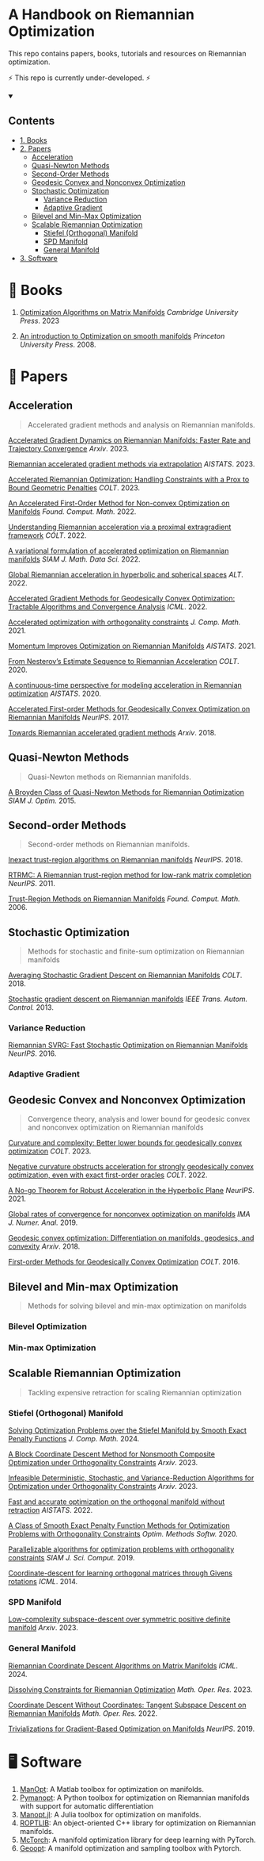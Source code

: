 # A Handbook on Riemannian Optimization
This repo contains papers, books, tutorials and resources on Riemannian optimization. 

⚡ This repo is currently under-developed. ⚡

   
<details open>
  <summary><h2><b> Contents </b></h2></summary>

  * [1. Books](#books)
  * [2. Papers](#papers)
    * [Acceleration](#acceleration)
    * [Quasi-Newton Methods](#quasi-newton-methods)
    * [Second-Order Methods](#second-order-methods)
    * [Geodesic Convex and Nonconvex Optimization](#geodesic-convex-and-nonconvex-optimization)
    * [Stochastic Optimization](#stochastic-optimization)
      * [Variance Reduction](#variance-reduction)
      * [Adaptive Gradient](#adaptive-gradient)
    * [Bilevel and Min-Max Optimization](#bilevel-and-min-max-optimization)
    * [Scalable Riemannian Optimization](#scalable-riemannian-optimization)
      * [Stiefel (Orthogonal) Manifold](#stiefel-orthogonal-manifold)
      * [SPD Manifold](#spd-manifold)
      * [General Manifold](#general-manifold)
   * [3. Software](#software) 
</details>

# 📘 Books

1. [Optimization Algorithms on Matrix Manifolds](https://press.princeton.edu/absil?srsltid=AfmBOorlfmgaTCzFeGcEDw9mxNrVvWMaKhY578kDlMOKlYY9D-G9ar3n) *Cambridge University Press*. 2023

2. [An introduction to Optimization on smooth manifolds](https://www.nicolasboumal.net/book/) *Princeton University Press*. 2008.

# 📜 Papers
 

## Acceleration
> Accelerated gradient methods and analysis on Riemannian manifolds. 

[Accelerated Gradient Dynamics on Riemannian Manifolds: Faster Rate and Trajectory Convergence](https://arxiv.org/pdf/2312.06366) *Arxiv*. 2023.

[Riemannian accelerated gradient methods via extrapolation](https://proceedings.mlr.press/v206/han23a/han23a.pdf)  *AISTATS*. 2023.

[Accelerated Riemannian Optimization: Handling Constraints with a Prox to Bound Geometric Penalties](https://proceedings.mlr.press/v195/martinez-rubio23a/martinez-rubio23a.pdf)  *COLT*. 2023.

[An Accelerated First-Order Method for Non-convex Optimization on Manifolds](https://link.springer.com/article/10.1007/s10208-022-09573-9) *Found. Comput. Math.* 2022.

[Understanding Riemannian acceleration via a proximal extragradient framework](https://proceedings.mlr.press/v178/jin22a/jin22a.pdf)  *COLT*. 2022.

[A variational formulation of accelerated optimization on Riemannian manifolds](https://epubs.siam.org/doi/abs/10.1137/21M1395648)  *SIAM J. Math. Data Sci.* 2022.

[Global Riemannian acceleration in hyperbolic and spherical spaces](https://proceedings.mlr.press/v167/martinez-rubio22a/martinez-rubio22a.pdf)  *ALT*. 2022.

[Accelerated Gradient Methods for Geodesically Convex Optimization: Tractable Algorithms and Convergence Analysis](https://proceedings.mlr.press/v162/kim22k/kim22k.pdf)  *ICML*. 2022.

[Accelerated optimization with orthogonality constraints](https://www.global-sci.org/intro/article_detail.html?journal=undefined&article_id=18372)  *J. Comp. Math.* 2021.

[Momentum Improves Optimization on Riemannian Manifolds](https://proceedings.mlr.press/v130/alimisis21a/alimisis21a.pdf)  *AISTATS*. 2021.

[From Nesterov’s Estimate Sequence to Riemannian Acceleration](https://proceedings.mlr.press/v125/ahn20a/ahn20a.pdf)  *COLT*. 2020. 

[A continuous-time perspective for modeling acceleration in Riemannian optimization](https://proceedings.mlr.press/v108/alimisis20a/alimisis20a.pdf) *AISTATS*. 2020.

[Accelerated First-order Methods for Geodesically Convex Optimization on Riemannian Manifolds](https://proceedings.neurips.cc/paper_files/paper/2017/file/6ef80bb237adf4b6f77d0700e1255907-Paper.pdf)  *NeurIPS*. 2017.

[Towards Riemannian accelerated gradient methods](https://arxiv.org/pdf/1806.02812) *Arxiv*. 2018. 


## Quasi-Newton Methods
> Quasi-Newton methods on Riemannian manifolds.

[A Broyden Class of Quasi-Newton Methods for Riemannian Optimization](https://epubs.siam.org/doi/10.1137/140955483) *SIAM J. Optim.* 2015.


## Second-order Methods
> Second-order methods on Riemannian manifolds.

[Inexact trust-region algorithms on Riemannian manifolds](https://proceedings.neurips.cc/paper_files/paper/2018/file/3e9e39fed3b8369ed940f52cf300cf88-Paper.pdf) *NeurIPS*. 2018.

[RTRMC: A Riemannian trust-region method for low-rank matrix completion](https://proceedings.neurips.cc/paper_files/paper/2011/file/37bc2f75bf1bcfe8450a1a41c200364c-Paper.pdf) *NeurIPS*. 2011.

[Trust-Region Methods on Riemannian Manifolds](https://link.springer.com/article/10.1007/s10208-005-0179-9) *Found. Comput. Math.* 2006.



## Stochastic Optimization
> Methods for stochastic and finite-sum optimization on Riemannian manifolds


[Averaging Stochastic Gradient Descent on Riemannian Manifolds](https://proceedings.mlr.press/v75/tripuraneni18a/tripuraneni18a.pdf) *COLT*. 2018.

[Stochastic gradient descent on Riemannian manifolds](https://ieeexplore.ieee.org/abstract/document/6487381) *IEEE Trans. Autom. Control.* 2013.


### Variance Reduction



[Riemannian SVRG: Fast Stochastic Optimization on Riemannian Manifolds](https://proceedings.neurips.cc/paper_files/paper/2016/file/98e6f17209029f4ae6dc9d88ec8eac2c-Paper.pdf) *NeurIPS*. 2016.

### Adaptive Gradient



## Geodesic Convex and Nonconvex Optimization
> Convergence theory, analysis and lower bound for geodesic convex and nonconvex optimization on Riemannian manifolds

[Curvature and complexity: Better lower bounds for geodesically convex optimization](https://proceedings.mlr.press/v195/criscitiello23a/criscitiello23a.pdf) *COLT*. 2023.

[Negative curvature obstructs acceleration for strongly geodesically convex optimization, even with exact first-order oracles](https://proceedings.mlr.press/v178/criscitiello22a/criscitiello22a.pdf) *COLT*. 2022.

[A No-go Theorem for Robust Acceleration in the Hyperbolic Plane](https://openreview.net/pdf?id=twz1QqzU0Hp) *NeurIPS*. 2021.

[Global rates of convergence for nonconvex optimization on manifolds](https://academic.oup.com/imajna/article/39/1/1/4836777) *IMA J. Numer. Anal.* 2019.

[Geodesic convex optimization: Differentiation on manifolds, geodesics, and convexity](https://arxiv.org/pdf/1806.06373) *Arxiv*. 2018.

[First-order Methods for Geodesically Convex Optimization](https://proceedings.mlr.press/v49/zhang16b.pdf) *COLT*. 2016.


## Bilevel and Min-max Optimization
> Methods for solving bilevel and min-max optimization on manifolds

### Bilevel Optimization

### Min-max Optimization


## Scalable Riemannian Optimization
> Tackling expensive retraction for scaling Riemannian optimization

###  Stiefel (Orthogonal) Manifold

[Solving Optimization Problems over the Stiefel Manifold by Smooth Exact Penalty Functions](https://global-sci.org/intro/article_detail.html?journal=undefined&article_id=23277)  *J. Comp. Math.* 2024.

[A Block Coordinate Descent Method for Nonsmooth Composite Optimization under Orthogonality Constraints](https://arxiv.org/pdf/2304.03641) *Arxiv*. 2023.

[Infeasible Deterministic, Stochastic, and Variance-Reduction Algorithms for Optimization under Orthogonality Constraints](https://arxiv.org/pdf/2303.16510) *Arxiv*. 2023.

[Fast and accurate optimization on the orthogonal manifold without retraction](https://proceedings.mlr.press/v151/ablin22a/ablin22a.pdf) *AISTATS*. 2022.

[A Class of Smooth Exact Penalty Function Methods for Optimization Problems with Orthogonality Constraints](https://www.tandfonline.com/doi/full/10.1080/10556788.2020.1852236) *Optim. Methods Softw.* 2020.

[Parallelizable algorithms for optimization problems with orthogonality constraints](https://epubs.siam.org/doi/10.1137/18M1221679) *SIAM J. Sci. Comput.* 2019.

[Coordinate-descent for learning orthogonal matrices through Givens rotations](https://proceedings.mlr.press/v32/shalit14.pdf) *ICML*. 2014.

###  SPD Manifold

[Low-complexity subspace-descent over symmetric positive definite manifold](https://arxiv.org/pdf/2305.02041) *Arxiv*. 2023.

### General Manifold

[Riemannian Coordinate Descent Algorithms on Matrix Manifolds](https://proceedings.mlr.press/v235/han24c.html) *ICML*. 2024.

[Dissolving Constraints for Riemannian Optimization](https://dl.acm.org/doi/abs/10.1287/moor.2023.1360) *Math. Oper. Res.* 2023.


[Coordinate Descent Without Coordinates: Tangent Subspace Descent on Riemannian Manifolds](https://pubsonline.informs.org/doi/full/10.1287/moor.2022.1253?af=R) *Math. Oper. Res.* 2022.


[Trivializations for Gradient-Based Optimization on Manifolds](https://proceedings.neurips.cc/paper_files/paper/2019/file/1b33d16fc562464579b7199ca3114982-Paper.pdf) *NeurIPS*. 2019.


# 🖥️ Software

1. [ManOpt](https://github.com/NicolasBoumal/manopt): A Matlab toolbox for optimization on manifolds.
2. [Pymanopt](https://github.com/pymanopt/pymanopt): A Python toolbox for optimization on Riemannian manifolds with support for automatic differentiation
3. [Manopt.jl](https://github.com/JuliaManifolds/Manopt.jl): A Julia toolbox for optimization on manifolds.
4. [ROPTLIB](https://github.com/whuang08/ROPTLIB): An object-oriented C++ library for optimization on Riemannian manifolds.
5. [McTorch](https://github.com/mctorch/mctorch): A manifold optimization library for deep learning with PyTorch.
6. [Geoopt](https://github.com/geoopt/geoopt): A manifold optimization and sampling toolbox with Pytorch.

